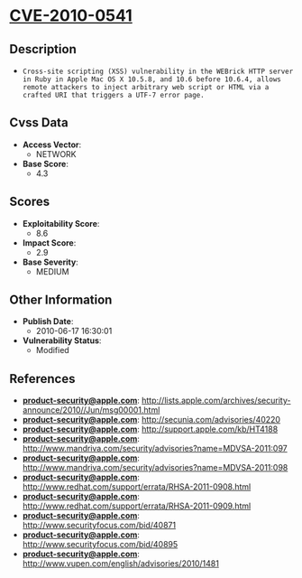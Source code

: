 
# [CVE-2010-0541](http://lists.apple.com/archives/security-announce/2010//Jun/msg00001.html)

## Description

- `Cross-site scripting (XSS) vulnerability in the WEBrick HTTP server in Ruby in Apple Mac OS X 10.5.8, and 10.6 before 10.6.4, allows remote attackers to inject arbitrary web script or HTML via a crafted URI that triggers a UTF-7 error page.`

## Cvss Data

- **Access Vector**:
  - NETWORK
- **Base Score**:
  - 4.3

## Scores

- **Exploitability Score**:
  - 8.6
- **Impact Score**:
  - 2.9
- **Base Severity**:
  - MEDIUM

## Other Information

- **Publish Date**:
  - 2010-06-17 16:30:01
- **Vulnerability Status**:
  - Modified

## References

- **product-security@apple.com**: http://lists.apple.com/archives/security-announce/2010//Jun/msg00001.html
- **product-security@apple.com**: http://secunia.com/advisories/40220
- **product-security@apple.com**: http://support.apple.com/kb/HT4188
- **product-security@apple.com**: http://www.mandriva.com/security/advisories?name=MDVSA-2011:097
- **product-security@apple.com**: http://www.mandriva.com/security/advisories?name=MDVSA-2011:098
- **product-security@apple.com**: http://www.redhat.com/support/errata/RHSA-2011-0908.html
- **product-security@apple.com**: http://www.redhat.com/support/errata/RHSA-2011-0909.html
- **product-security@apple.com**: http://www.securityfocus.com/bid/40871
- **product-security@apple.com**: http://www.securityfocus.com/bid/40895
- **product-security@apple.com**: http://www.vupen.com/english/advisories/2010/1481
